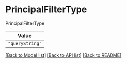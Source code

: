 # PrincipalFilterType

PrincipalFilterType

| **Value** |
| --------- |
| `"queryString"` |


[[Back to Model list]](../../../../README.md#models-v2-link) [[Back to API list]](../../../../README.md#apis-v2-link) [[Back to README]](../../../../README.md)
